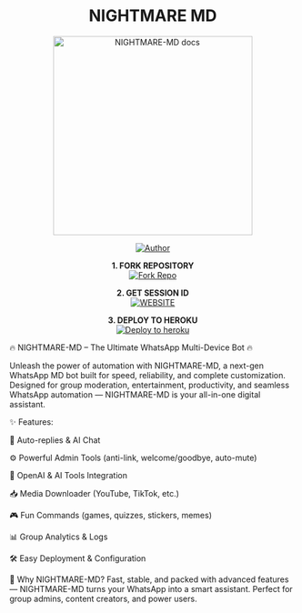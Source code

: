 <h1 align="center"> NIGHTMARE MD </h1>

<p align="center">
  <a href="https://github.com/SAJID-XD-1/NIGHTMARE-MD">
    <img alt="NIGHTMARE-MD docs" height="350" src="https://i.postimg.cc/5tWFdq0Y/IMG-20250630-WA0119.jpg">
  </a>
</p>
    
</a>
</p>
<p align="center">
<a href=""><img title="Author" src="https://img.shields.io/badge/NIGHTMARE-MD-darkgreen?style=for-the-badge&logo=whatsapp"></a>
<p/>

<p align="center">
    <strong>1. FORK REPOSITORY</strong>
  <br>
    <a href="https://github.com/https://github.com/SAJID-XD-1/NIGHTMARE-MD/fork" target="_blank">
        <img alt="Fork Repo" src="https://img.shields.io/badge/Fork%20Repo-100000?style=for-the-badge&logo=scan&logoColor=white&labelColor=darkblue&color=darkblue"/>
    </a>
</p>

<p align="center">
    <strong>2. GET SESSION ID</strong>
    <br>
    <a href="/" target="_blank">
        <img alt="WEBSITE" src="https://img.shields.io/badge/Let%27s_Go-100000?style=for-the-badge&logo=scan&logoColor=white&labelColor=darkred&color=darkred"/>
    </a>
</p>

<p align="center">
    <strong>3. DEPLOY TO HEROKU</strong>
    <br>
    <a href="https://www.herokucdn.com/deploy/button.svg)](https://dashboard.heroku.com/new?template=https%3A%2F%2Fgithub.com%2FSAJID-XD%2FNIGHTMARE-MD)" target="_blank">
        <img alt="Deploy to heroku" src="https://img.shields.io/badge/Let%27s_Go-100000?style=for-the-badge&logo=scan&logoColor=white&labelColor=purple&color=purple"/>
    </a>
</p>
    
🔥 NIGHTMARE-MD – The Ultimate WhatsApp Multi-Device Bot 🔥

Unleash the power of automation with NIGHTMARE-MD, a next-gen WhatsApp MD bot built for speed, reliability, and complete customization. Designed for group moderation, entertainment, productivity, and seamless WhatsApp automation — NIGHTMARE-MD is your all-in-one digital assistant.

✨ Features:

💬 Auto-replies & AI Chat

⚙️ Powerful Admin Tools (anti-link, welcome/goodbye, auto-mute)

🧠 OpenAI & AI Tools Integration

📥 Media Downloader (YouTube, TikTok, etc.)

🎮 Fun Commands (games, quizzes, stickers, memes)

📊 Group Analytics & Logs

🛠️ Easy Deployment & Configuration


🧠 Why NIGHTMARE-MD?
Fast, stable, and packed with advanced features — NIGHTMARE-MD turns your WhatsApp into a smart assistant. Perfect for group admins, content creators, and power users.
